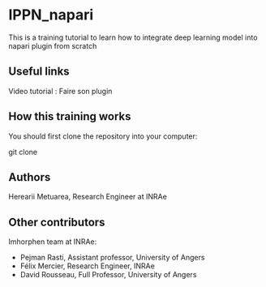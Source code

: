 # IPPN_napari

This is a training tutorial to learn how to integrate deep learning model into napari plugin from scratch

## Useful links

Video tutorial : Faire son plugin

## How this training works

You should first clone the repository into your computer:

git clone 

## Authors

Herearii Metuarea, Research Engineer at INRAe

## Other contributors

Imhorphen team at INRAe:

* Pejman Rasti, Assistant professor, University of Angers
* Félix Mercier, Research Engineer, INRAe
* David Rousseau, Full Professor, University of Angers